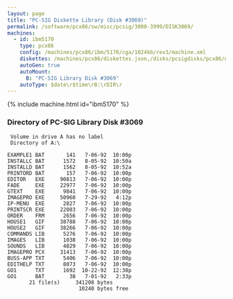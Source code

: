 ```yaml
---
layout: page
title: "PC-SIG Diskette Library (Disk #3069)"
permalink: /software/pcx86/sw/misc/pcsig/3000-3999/DISK3069/
machines:
  - id: ibm5170
    type: pcx86
    config: /machines/pcx86/ibm/5170/cga/1024kb/rev3/machine.xml
    diskettes: /machines/pcx86/diskettes.json,/disks/pcsigdisks/pcx86/diskettes.json
    autoGen: true
    autoMount:
      B: "PC-SIG Library Disk #3069"
    autoType: $date\r$time\rB:\rDIR\r
---
```


{% include machine.html id="ibm5170" %}

### Directory of PC-SIG Library Disk #3069

     Volume in drive A has no label
     Directory of A:\

    EXAMPLE1 BAT       141   7-06-92  10:00p
    INSTALLC BAT      1572   8-05-92  10:50a
    INSTALLD BAT      1562   8-05-92  10:52a
    PRINTORD BAT       157   7-06-92  10:00p
    EDITOR   EXE     90813   7-06-92  10:00p
    FADE     EXE     22977   7-06-92  10:00p
    GTEXT    EXE      9841   7-06-92  10:00p
    IMAGEPRO EXE     50960   7-29-92   4:12p
    IP-MENU  EXE      2827   7-06-92  10:00p
    PRINTSCR EXE     22083   7-06-92  10:00p
    ORDER    FRM      2656   7-06-92  10:00p
    HOUSE1   GIF     38788   7-06-92  10:00p
    HOUSE2   GIF     38266   7-06-92  10:00p
    COMMANDS LIB      5276   7-06-92  10:00p
    IMAGES   LIB      1038   7-06-92  10:00p
    SOUNDS   LIB      4829   7-06-92  10:00p
    IMAGEPRO PCX     31413   7-06-92  10:00p
    BUSS-APP TXT      5406   7-06-92  10:00p
    EDITHELP TXT      8873   7-06-92  10:00p
    GO1      TXT      1692  10-22-92  12:38p
    GO1      BAT        38   7-01-92   2:33p
           21 file(s)     341208 bytes
                           10240 bytes free
